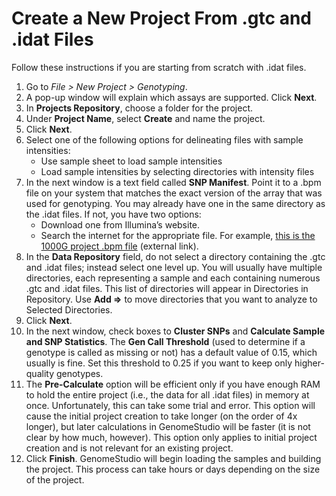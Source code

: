 # Create a New Project From .gtc and .idat Files

Follow these instructions if you are starting from scratch with .idat files. 

1. Go to *File > New Project > Genotyping*.
2. A pop-up window will explain which assays are supported. Click **Next**.
3. In **Projects Repository**, choose a folder for the project.
4. Under **Project Name**, select **Create** and name the project.
5. Click **Next**.
6. Select one of the following options for delineating files with sample intensities:
    * Use sample sheet to load sample intensities
    * Load sample intensities by selecting directories with intensity files
7. In the next window is a text field called **SNP Manifest**. Point it to a .bpm file on your system that matches the exact version of the array that was used for genotyping. You may already have one in the same directory as the .idat files. If not, you have two options:
    * Download one from Illumina’s website.
    * Search the internet for the appropriate file. For example, [this is the 1000G project .bpm file](ftp://ftp.1000genomes.ebi.ac.uk/vol1/ftp/release/20130502/supporting/hd_genotype_chip/broad_intensities/) (external link).
8. In the **Data Repository** field, do not select a directory containing the .gtc and .idat files; instead select one level up. You will usually have multiple directories, each representing a sample and each containing numerous .gtc and .idat files. This list of directories will appear in Directories in Repository. Use **Add =>** to move directories that you want to analyze to Selected Directories.
9. Click **Next**.
10. In the next window, check boxes to **Cluster SNPs** and **Calculate Sample and SNP Statistics**.
The **Gen Call Threshold** (used to determine if a genotype is called as missing or not) has a default value of 0.15, which usually is fine. Set this threshold to 0.25 if you want to keep only higher-quality genotypes.
11. The **Pre-Calculate** option will be efficient only if you have enough RAM to hold the entire project (i.e., the data for all .idat files) in memory at once. Unfortunately, this can take some trial and error. This option will cause the initial project creation to take longer (on the order of 4x longer), but later calculations in GenomeStudio will be faster (it is not clear by how much, however). This option only applies to initial project creation and is not relevant for an existing project.
12. Click **Finish**. GenomeStudio will begin loading the samples and building the project. This process can take hours or days depending on the size of the project.
